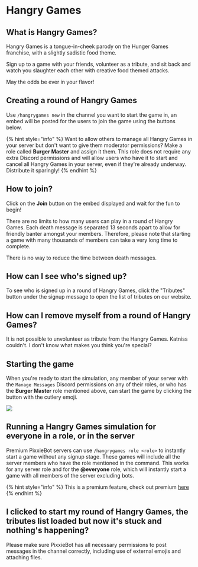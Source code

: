# Hangry Games

## What is Hangry Games?

Hangry Games is a tongue-in-cheek parody on the Hunger Games franchise, with a slightly sadistic food theme.

Sign up to a game with your friends, volunteer as a tribute, and sit back and watch you slaughter each other with creative food themed attacks.

May the odds be ever in your flavor!

## Creating a round of Hangry Games

Use `/hangrygames new` in the channel you want to start the game in, an embed will be posted for the users to join the game using the buttons below.

{% hint style="info" %}
Want to allow others to manage all Hangry Games in your server but don't want to give them moderator permissions? Make a role called **Burger Master** and assign it them. This role does not require any extra Discord permissions and will allow users who have it to start and cancel all Hangry Games in your server, even if they're already underway. Distribute it sparingly!
{% endhint %}

## How to join?

Click on the **Join** button on the embed displayed and wait for the fun to begin!

There are no limits to how many users can play in a round of Hangry Games. Each death message is separated 13 seconds apart to allow for friendly banter amongst your members. Therefore, please note that starting a game with many thousands of members can take a very long time to complete.

There is no way to reduce the time between death messages.

## How can I see who's signed up?

To see who is signed up in a round of Hangry Games, click the "Tributes" button under the signup message to open the list of tributes on our website.

## How can I remove myself from a round of Hangry Games?

It is not possible to unvolunteer as tribute from the Hangry Games. Katniss couldn't. I don't know what makes you think you're special?

## Starting the game

When you're ready to start the simulation, any member of your server with the `Manage Messages` Discord permissions on any of their roles, or who has the **Burger Master** role mentioned above, can start the game by clicking the button with the cutlery emoji.

![](../.gitbook/assets/hangrygames-begin.png)

## Running a Hangry Games simulation for everyone in a role, or in the server

Premium PixxieBot servers can use `/hangrygames role <role>` to instantly start a game without any signup stage. These games will include all the server members who have the role mentioned in the command. This works for any server role and for the **@everyone** role, which will instantly start a game with all members of the server excluding bots.

{% hint style="info" %}
This is a premium feature, check out premium [here](https://pixx.ie/premium)
{% endhint %}

## I clicked to start my round of Hangry Games, the tributes list loaded but now it's stuck and nothing's happening?

Please make sure PixxieBot has all necessary permissions to post messages in the channel correctly, including use of external emojis and attaching files.
